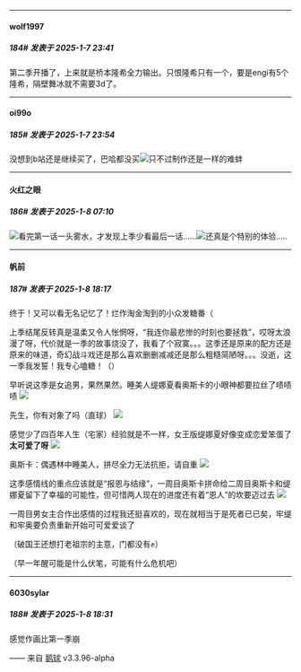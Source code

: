 ﻿
*****

####  wolf1997  
##### 184#       发表于 2025-1-7 23:41

第二季开播了，上来就是桥本隆希全力输出。只恨隆希只有一个，要是engi有5个隆希，隔壁舞冰就不需要3d了。


*****

####  oi99o  
##### 185#       发表于 2025-1-7 23:54

没想到b站还是继续买了，巴哈都没买<img src="https://static.saraba1st.com/image/smiley/face2017/068.png" referrerpolicy="no-referrer">只不过制作还是一样的难蚌


*****

####  火红之眼  
##### 186#       发表于 2025-1-8 07:10

<img src="https://static.saraba1st.com/image/smiley/face2017/004.gif" referrerpolicy="no-referrer">看完第一话一头雾水，才发现上季少看最后一话......<img src="https://static.saraba1st.com/image/smiley/face2017/068.png" referrerpolicy="no-referrer">还真是个特别的体验.....


*****

####  帆前  
##### 187#       发表于 2025-1-8 18:17

终于！又可以看无名记忆了！烂作淘金淘到的小众发糖番（

上季结尾反转真是温柔又令人怅惘呀，“我连你最悲惨的时刻也要拯救”，哎呀太浪漫了呀，代价就是一季的故事烧没了，我看了个寂寞。。。这季还是原来的配方还是原来的味道，奇幻战斗戏还是那么喜欢删删减减还是那么粗糙简陋呀。。。没逝，这一季我发誓！我专心嗑糖！（）

早听说这季是女追男，果然果然。睡美人缇娜夏看奥斯卡的小眼神都要拉丝了啧啧啧
<img src="https://p.sda1.dev/21/da5097cd9eedec9bf1f5621eea7289bc/Screenshot_20250108_171953_tv.danmaku.bili.jpg" referrerpolicy="no-referrer">

先生，你有对象了吗（直球）
<img src="https://p.sda1.dev/21/2d21ac7ad8509897d56bf142cc711fa4/Screenshot_20250108_172027_tv.danmaku.bili.jpg" referrerpolicy="no-referrer">

感觉少了四百年人生（宅家）经验就是不一样，女王版缇娜夏好像变成恋爱笨蛋了<strong>太可爱了呀</strong>
<img src="https://p.sda1.dev/21/6570a78ab7ecc5da3f2d7c37c58bb4c0/Screenshot_20250108_172202_tv.danmaku.bili.jpg" referrerpolicy="no-referrer">

奥斯卡：偶遇林中睡美人，拼尽全力无法抗拒，请自重
<img src="https://p.sda1.dev/21/8976c12f9e9120156a6e35435cb34503/Screenshot_20250108_171643_tv.danmaku.bili.jpg" referrerpolicy="no-referrer">

这季感情线的重点应该就是“报恩与结缘”，一周目奥斯卡拼命给二周目奥斯卡和缇娜夏留下了幸福的可能性，但可惜两人现在的进度还有着“恩人”的坎要迈过去
<img src="https://p.sda1.dev/21/43d056f07633b96e9f097d76b4859fe5/Screenshot_20250108_174348_tv.danmaku.bili.jpg" referrerpolicy="no-referrer">

一周目男女主合作出感情的过程我还挺喜欢的，现在就相当于是死者已已矣，牢缇和牢奥要负责重新开始可可爱爱谈了

（破国王还想打老祖宗的主意，门都没有✊）

（早一年醒可能是什么伏笔，可能有什么危机吧）


*****

####  6030sylar  
##### 188#       发表于 2025-1-8 18:31

感觉作画比第一季崩

—— 来自 [鹅球](https://www.pgyer.com/xfPejhuq) v3.3.96-alpha

